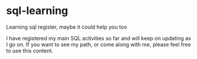 # sql-learning
Learning sql register, maybe it could help you too

I have registered my main SQL activities so far and will keep on updating as I go on.
If you want to see my path, or come along with me, please feel free to use this content.

